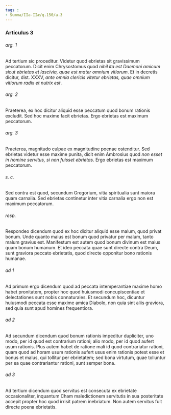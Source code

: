 ```yaml
---
tags : 
- Summa/IIa-IIæ/q.150/a.3
---
```


### Articulus 3

###### arg. 1
Ad tertium sic proceditur. Videtur quod ebrietas sit gravissimum peccatorum. Dicit enim Chrysostomus quod *nihil ita est Daemoni amicum sicut ebrietas et lascivia, quae est mater omnium vitiorum*. Et in decretis dicitur, dist. XXXV, *ante omnia clericis vitetur ebrietas, quae omnium vitiorum radix et nutrix est*.

###### arg. 2
Praeterea, ex hoc dicitur aliquid esse peccatum quod bonum rationis excludit. Sed hoc maxime facit ebrietas. Ergo ebrietas est maximum peccatorum.

###### arg. 3
Praeterea, magnitudo culpae ex magnitudine poenae ostenditur. Sed ebrietas videtur esse maxime punita, dicit enim Ambrosius quod *non esset in homine servitus, si non fuisset ebrietas*. Ergo ebrietas est maximum peccatorum.

###### s. c.
Sed contra est quod, secundum Gregorium, vitia spiritualia sunt maiora quam carnalia. Sed ebrietas continetur inter vitia carnalia ergo non est maximum peccatorum.

###### resp.
Respondeo dicendum quod ex hoc dicitur aliquid esse malum, quod privat bonum. Unde quanto maius est bonum quod privatur per malum, tanto malum gravius est. Manifestum est autem quod bonum divinum est maius quam bonum humanum. Et ideo peccata quae sunt directe contra Deum, sunt graviora peccato ebrietatis, quod directe opponitur bono rationis humanae.

###### ad 1
Ad primum ergo dicendum quod ad peccata intemperantiae maxime homo habet pronitatem, propter hoc quod huiusmodi concupiscentiae et delectationes sunt nobis connaturales. Et secundum hoc, dicuntur huiusmodi peccata esse maxime amica Diabolo, non quia sint aliis graviora, sed quia sunt apud homines frequentiora.

###### ad 2
Ad secundum dicendum quod bonum rationis impeditur dupliciter, uno modo, per id quod est contrarium rationi; alio modo, per id quod aufert usum rationis. Plus autem habet de ratione mali id quod contrariatur rationi, quam quod ad horam usum rationis aufert usus enim rationis potest esse et bonus et malus, qui tollitur per ebrietatem; sed bona virtutum, quae tolluntur per ea quae contrariantur rationi, sunt semper bona.

###### ad 3
Ad tertium dicendum quod servitus est consecuta ex ebrietate occasionaliter, inquantum Cham maledictionem servitutis in sua posteritate accepit propter hoc quod irrisit patrem inebriatum. Non autem servitus fuit directe poena ebrietatis.

